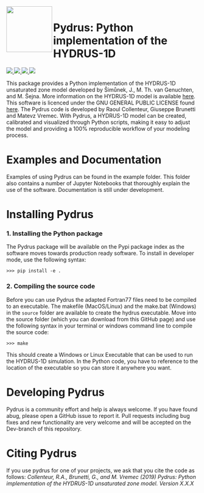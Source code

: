 <img src=https://github.com/raoulcollenteur/pydrus/blob/master/docs/_static/logo.png width=120, align=left>

# Pydrus: Python implementation of the HYDRUS-1D

<a href="http://www.gnu.org/licenses/gpl-3.0.txt"><img src=https://img.shields.io/github/license/raoulcollenteur/pydrus> </a>
<a href="https://pypi.python.org/pypi/pydrus"> <img src=https://img.shields.io/pypi/pyversions/pydrus> </a>
<a href="https://github.com/pastas/pydrus/releases"> <img src=https://img.shields.io/github/release-pre/raoulcollenteur/pydrus> </a>
<a href="https://pydrus.readthedocs.io/en/latest/?badge=latest"> <img src="https://readthedocs.org/projects/pydrus/badge/?version=latest"></a>

This package provides a Python implementation of the HYDRUS-1D unsaturated zone model developed by Šimůnek, J., M. Th. van Genuchten, and M. Šejna. More information on the HYDRUS-1D model is available [here](https://www.pc-progress.com/en/Default.aspx?hydrus-1d). This software is licenced under the GNU GENERAL PUBLIC LICENSE found [here](http://www.gnu.org/licenses/gpl-3.0.txt). The Pydrus code is developed by Raoul Collenteur, Giuseppe Brunetti and Matevz Vremec. With Pydrus, a HYDRUS-1D model can be created, calibrated and visualized through Python scripts, making it easy to adjust the model and providing a 100% reproducible workflow of your modeling process.

# Examples and Documentation
Examples of using Pydrus can be found in the example folder. This folder also contains a number of Jupyter Notebooks that thoroughly explain the use of the software. Documentation is still under development.

# Installing Pydrus
### 1. Installing the Python package
The Pydrus package will be available on the Pypi package index as the software moves towards production ready software. To install in developer mode, use the following syntax:

`>>> pip install -e .`

### 2. Compiling the source code
Before you can use Pydrus the adapted Fortran77 files need to be compiled to an executable. The makefile (MacOS/Linux) and the make.bat (Windows) in the `source` folder are available to create the hydrus executable. Move into the source folder (which you can download from this GitHub page) and use the following syntax in your terminal or windows command line to compile the source code:
 
`>>> make`
 
This should create a Windows or Linux Executable that can be used to run the HYDRUS-1D simulation. In the Python code, you have to reference to the location of the executable so you can store it anywhere you want.
 
# Developing Pydrus
Pydrus is a community effort and help is always welcome. If you have found abug, please open a GitHub issue to report it. Pull requests including bug fixes and new functionality are very welcome and will be accepted on the Dev-branch of this repository.

# Citing Pydrus
If you use pydrus for one of your projects, we ask that you cite the code as follows:
*Collenteur, R.A., Brunetti, G., and M. Vremec (2019) Pydrus: Python implementation of the HYDRUS-1D unsaturated zone model. Version X.X.X* 
